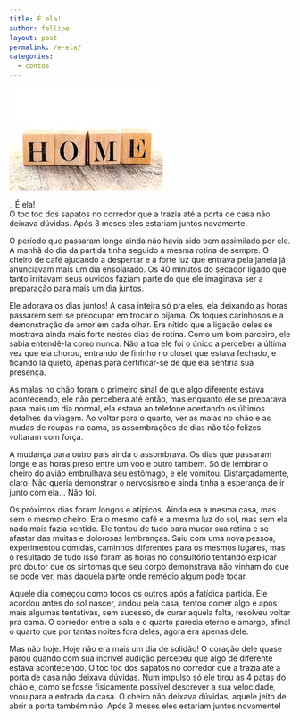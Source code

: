 ```yaml
---
title: É ela!
author: fellipe
layout: post
permalink: /e-ela/
categories:
  - contos
---
```

[<img class="size-full wp-image-393 aligncenter" alt="images" src="/img/posts/2015/10/images.jpg" width="275" height="183" />][1]

_ É ela!  
O toc toc dos sapatos no corredor que a trazia até a porta de casa não deixava dúvidas. Após 3 meses eles estariam juntos novamente.

O período que passaram longe ainda não havia sido bem assimilado por ele. A manhã do dia da partida tinha seguido a mesma rotina de sempre. O cheiro de café ajudando a despertar e a forte luz que entrava pela janela já anunciavam mais um dia ensolarado. Os 40 minutos do secador ligado que tanto irritavam seus ouvidos faziam parte do que ele imaginava ser a preparação para mais um dia juntos.

Ele adorava os dias juntos! A casa inteira só pra eles, ela deixando as horas passarem sem se preocupar em trocar o pijama. Os toques carinhosos e a demonstração de amor em cada olhar. Era nítido que a ligação deles se mostrava ainda mais forte nestes dias de rotina. Como um bom parceiro, ele sabia entendê-la como nunca. Não a toa ele foi o único a perceber a última vez que ela chorou, entrando de fininho no closet que estava fechado, e ficando lá quieto, apenas para certificar-se de que ela sentiria sua presença.

As malas no chão foram o primeiro sinal de que algo diferente estava acontecendo, ele não percebera até então, mas enquanto ele se preparava para mais um dia normal, ela estava ao telefone acertando os últimos detalhes da viagem. Ao voltar para o quarto, ver as malas no chão e as mudas de roupas na cama, as assombrações de dias não tão felizes voltaram com força.

A mudança para outro país ainda o assombrava. Os dias que passaram longe e as horas preso entre um voo e outro também. Só de lembrar o cheiro do avião embrulhava seu estômago, e ele vomitou. Disfarçadamente, claro. Não queria demonstrar o nervosismo e ainda tinha a esperança de ir junto com ela… Não foi.

Os próximos dias foram longos e atípicos. Ainda era a mesma casa, mas sem o mesmo cheiro. Era o mesmo café e a mesma luz do sol, mas sem ela nada mais fazia sentido. Ele tentou de tudo para mudar sua rotina e se afastar das muitas e dolorosas lembranças. Saiu com uma nova pessoa, experimentou comidas, caminhos diferentes para os mesmos lugares, mas o resultado de tudo isso foram as horas no consultório tentando explicar pro doutor que os sintomas que seu corpo demonstrava não vinham do que se pode ver, mas daquela parte onde remédio algum pode tocar.

Aquele dia começou como todos os outros após a fatídica partida. Ele acordou antes do sol nascer, andou pela casa, tentou comer algo e após mais algumas tentativas, sem sucesso, de curar aquela falta, resolveu voltar pra cama. O corredor entre a sala e o quarto parecia eterno e amargo, afinal o quarto que por tantas noites fora deles, agora era apenas dele.

Mas não hoje. Hoje não era mais um dia de solidão! O coração dele quase parou quando com sua incrível audição percebeu que algo de diferente estava acontecendo. O toc toc dos sapatos no corredor que a trazia até a porta de casa não deixava dúvidas. Num impulso só ele tirou as 4 patas do chão e, como se fosse fisicamente possível descrever a sua velocidade, voou para a entrada da casa. O cheiro não deixava dúvidas, aquele jeito de abrir a porta também não. Após 3 meses eles estariam juntos novamente!

 [1]: /img/posts/2015/10/images.jpg